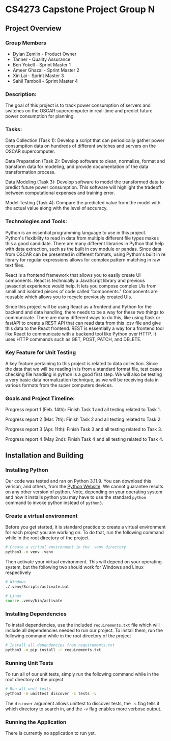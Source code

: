 # CS4273 Capstone Project Group N

## Project Overview

### Group Members

- Dylan Zemlin - Product Owner
- Tanner - Quality Assurance
- Ben Yokell - Sprint Master 1
- Ameer Ghazal - Sprint Master 2
- Xin Lai - Sprint Master 3
- Sahil Tamboli - Sprint Master 4

### Description:
The goal of this project is to track power consumption of servers and switches on the OSCAR supercomputer in real-time and predict future power consumption for planning.

### Tasks:
Data Collection (Task 1): Develop a script that can periodically gather power consumption data on hundreds of different switches and servers on the OSCAR supercomputer.

Data Preparation (Task 2): Develop software to clean, normalize, format and transform data for modeling, and provide documentation of the data transformation process.

Data Modeling (Task 3): Develop software to model the transformed data to predict future power consumption. This software will highlight the tradeoff between computational expenses and training error.

Model Testing (Task 4): Compare the predicted value from the model with the actual value along with the level of accuracy.

### Technologies and Tools: 
Python is an essential programming language to use in this project. Python's flexibility to read in data from multiple different file types makes this a good candidate. There are many different libraries in Python that help with data extraction, such as the built in csv module or pandas. Since data from OSCAR can be presented in different formats, using Python's built in re library for regular expressions allows for complex pattern matching in raw text files.

React is a frontend framework that allows you to easily create UI components. React is technically a JavaScript library and previous javascript experience would help. It lets you compose complex UIs from small and isolated pieces of code called “components." Components are reusable which allows you to recycle previously created UIs.

Since this project will be using React as a frontend and Python for the backend and data handling, there needs to be a way for these two things to communicate. There are many different ways to do this, like using flask or fastAPI to create a REST API that can read data from this .csv file and give this data to the React frontend. REST is essentially a way for a frontend tool like React to communicate with a backend tool like Python over HTTP. It uses HTTP commands such as GET, POST, PATCH, and DELETE.

### Key Feature for Unit Testing
A key feature pertaining to this project is related to data collection. Since the data that we will be reading in is from a standard format file, test cases checking file handling in python is a good first step. We will also be testing a very basic data normalization technique, as we will be receiving data in various formats from the super computers devices.

### Goals and Project Timeline:
Progress report 1 (Feb. 14th): Finish Task 1 and all testing related to Task 1.

Progress report 2 (Mar. 7th): Finish Task 2 and all testing related to Task 2.

Progress report 3 (Apr. 11th): Finish Task 3 and all testing related to Task 3.

Progress report 4 (May 2nd): Finish Task 4 and all testing related to Task 4.

## Installation and Building

### Installing Python

Our code was tested and ran on Python 3.11.9. You can download this verison, and others, from the [Python Website](https://www.python.org/downloads/). We cannot guarantee results on any other version of python. Note, depending on your operating system and how it installs python you may have to use the standard `python` command to invoke python instead of `python3`.

### Create a virtual environment

Before you get started, it is standard practice to create a virtual environment for each project you are working on. To do that, run the following command while in the root directory of the project
```bash
# Create a virtual environment in the .venv directory
python3 -m venv .venv
```

Then activate your virtual environment. This will depend on your operating system, but the following two should work for Windows and Linux respectively
```bash
# Windows
./.venv/Scripts/activate.bat

# Linux
source .venv/bin/activate
```

### Installing Dependencies

To install dependencies, use the included `requirements.txt` file which will include all dependencies needed to run our project. To install them, run the following command while in the root directory of the project
```bash
# Install all dependencies from requirements.txt
python3 -m pip install -r requirements.txt
```

### Running Unit Tests

To run all of our unit tests, simply run the following command while in the root directory of the project
```bash
# Run all unit tests
python3 -m unittest discover -s tests -v
```

The `discover` argument allows unittest to discover tests, the `-s` flag tells it which directory to search in, and the `-v` flag enables more verbose output.

### Running the Application

There is currently no application to run yet.
